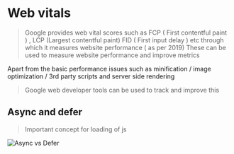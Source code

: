 # Web vitals

> Google provides web vital scores such as FCP ( First contentful paint ) , LCP (Largest contentful paint) FID ( First input delay ) etc through which it measures website performance ( as per 2019) These can be used to measure website performance and improve metrics

Apart from the basic performance issues such as minification / image optimization / 3rd party scripts and server side rendering

> Google web developer tools can be used to track and improve this

## Async and defer

> Important concept for loading of js

![Async vs Defer](../data/async_defer_difference.png)
